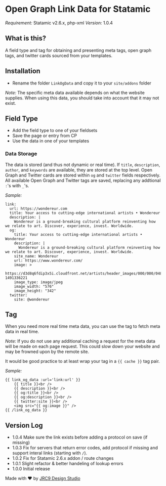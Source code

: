 # Open Graph Link Data for Statamic
*Requirement:* Statamic v2.6.x, php-xml
*Version:* 1.0.4

## What is this?
A field type and tag for obtaining and presenting meta tags, open graph tags, and twitter cards sourced from your templates.

## Installation
- Rename the folder `LinkOgData` and copy it to your `site/addons` folder

*Note:* The specific meta data available depends on what the website supplies. When using this data, you should take into account that it may not exist.

## Field Type
- Add the field type to one of your fieldsets
- Save the page or entry from CP
- Use the data in one of your templates

### Data Storage
The data is stored (and thus not dynamic or real time). If `title`, `description`, `author`, and `keywords` are available, they are stored at the top level. Open Graph and Twitter cards are stored within `og` and `twitter` fields respectively. All available Open Graph and Twitter tags are saved, replacing any addtional `:`'s with `_`'s.

*Sample:*
```
link:
  url: https://wondereur.com
  title: Your access to cutting-edge international artists • Wondereur
  description: |
    Wondereur is a ground-breaking cultural platform reinventing how we relate to art. Discover, experience, invest. Worldwide.
  og:
    title: Your access to cutting-edge international artists • Wondereur
    description: |
      Wondereur is a ground-breaking cultural platform reinventing how we relate to art. Discover, experience, invest. Worldwide.
    site_name: Wondereur
    url: https://www.wondereur.com/
    image: >
      https://d3d8q6fdip3x5i.cloudfront.net/artists/header_images/000/000/048/small/IMG_7567_2.jpg?1491336221
    image_type: image/jpeg
    image_width: "576"
    image_height: "342"
  twitter:
    site: @wondereur
```

## Tag
When you need more real time meta data, you can use the tag to fetch meta data in real time.

*Note:* If you do not use any additional caching a request for the meta data will be made on each page request. This could slow down your website and may be frowned upon by the remote site.

It would be good practice to at least wrap your tag in a `{{ cache }}` tag pair.

*Sample:*
```
{{ link_og_data :url='link:url' }}
    {{ title }}<br />
    {{ description }}<br />
    {{ og:title }}<br />
    {{ og:description }}<br />
    {{ twitter:site }}<br />
    <img src="{{ og:image }}" />
{{ /link_og_data }}
```


## Version Log
- 1.0.4 Make sure the link exists before adding a protocol on save (if missing)
- 1.0.3 Fix for servers that return error codes, add protocol if missing and support interal links (starting with `/`).
- 1.0.2 Fix for Statamic 2.6.x addon / route changes
- 1.0.1 Slight refactor & better handeling of lookup errors
- 1.0.0 Initial release

Made with ❤️ by [JRC9 Design Studio](https://jrc9.ca)
